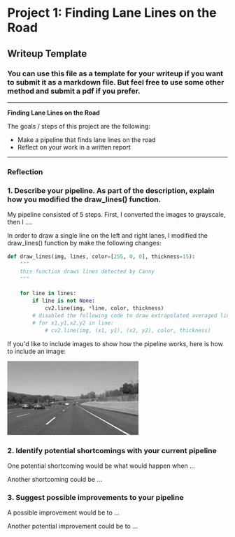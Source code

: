 # **Project 1: Finding Lane Lines on the Road** 

## Writeup Template

### You can use this file as a template for your writeup if you want to submit it as a markdown file. But feel free to use some other method and submit a pdf if you prefer.

---

**Finding Lane Lines on the Road**

The goals / steps of this project are the following:
* Make a pipeline that finds lane lines on the road
* Reflect on your work in a written report


[//]: # (Image References)

[image1]: ./examples/grayscale.jpg "Grayscale"

---

### Reflection

### 1. Describe your pipeline. As part of the description, explain how you modified the draw_lines() function.

My pipeline consisted of 5 steps. First, I converted the images to grayscale, then I .... 

In order to draw a single line on the left and right lanes, I modified the draw_lines() function by make the following changes:

```python
def draw_lines(img, lines, color=[255, 0, 0], thickness=15):
    """    
    this function draws lines detected by Canny
    """
    
    for line in lines:
        if line is not None:
            cv2.line(img, *line, color, thickness)
        # disabled the following code to draw extrapolated averaged line
        # for x1,y1,x2,y2 in line:
            # cv2.line(img, (x1, y1), (x2, y2), color, thickness)
```

If you'd like to include images to show how the pipeline works, here is how to include an image: 

![alt text][image1]


### 2. Identify potential shortcomings with your current pipeline


One potential shortcoming would be what would happen when ... 

Another shortcoming could be ...


### 3. Suggest possible improvements to your pipeline

A possible improvement would be to ...

Another potential improvement could be to ...

